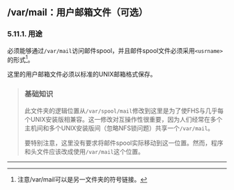 ## /var/mail：用户邮箱文件（可选）

### 5.11.1. 用途

必须能够通过`/var/mail`访问邮件spool，并且邮件spool文件必须采用`<usrname>`的形式[^6]。

这里的用户邮箱文件必须以标准的UNIX邮箱格式保存。

> ### 基础知识
>
> 此文件夹的逻辑位置从`/var/spool/mail`修改到这里是为了使FHS与几乎每个UNIX安装版相兼容。这一修改对互操作性很重要，因为人们经常在多个主机间和多个UNIX安装版间（忽略NFS锁问题）共享一个`/var/mail`。
>
> 要特别注意，这里没有要求将邮件spool实际移动到这一位置。然而，程序和头文件应该改成使用`/var/mail`这个位置。

---
[^6]: 注意/var/mail可以是另一文件夹的符号链接。


